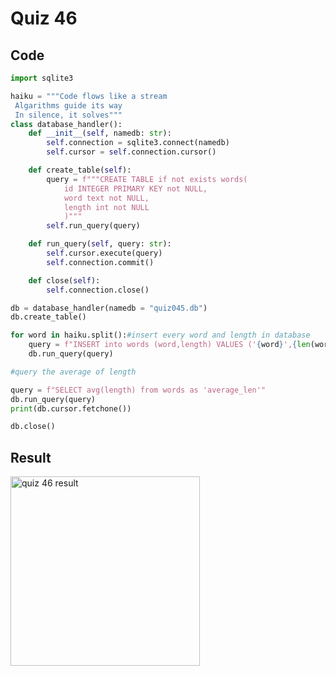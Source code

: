 # Quiz 46
## Code
```.py
import sqlite3

haiku = """Code flows like a stream
 Algarithms guide its way
 In silence, it solves"""
class database_handler():
    def __init__(self, namedb: str):
        self.connection = sqlite3.connect(namedb)
        self.cursor = self.connection.cursor()

    def create_table(self):
        query = f"""CREATE TABLE if not exists words(
            id INTEGER PRIMARY KEY not NULL,
            word text not NULL,
            length int not NULL
            )"""
        self.run_query(query)

    def run_query(self, query: str):
        self.cursor.execute(query)
        self.connection.commit()

    def close(self):
        self.connection.close()

db = database_handler(namedb = "quiz045.db")
db.create_table()

for word in haiku.split():#insert every word and length in database
    query = f"INSERT into words (word,length) VALUES ('{word}',{len(word)})"
    db.run_query(query)

#query the average of length

query = f"SELECT avg(length) from words as 'average_len'"
db.run_query(query)
print(db.cursor.fetchone())

db.close()
```

## Result

<img width="303" alt="quiz 46 result" src="https://user-images.githubusercontent.com/112055062/225957706-422fbc3f-f954-4577-bcb7-e2cd22c28aae.png">

